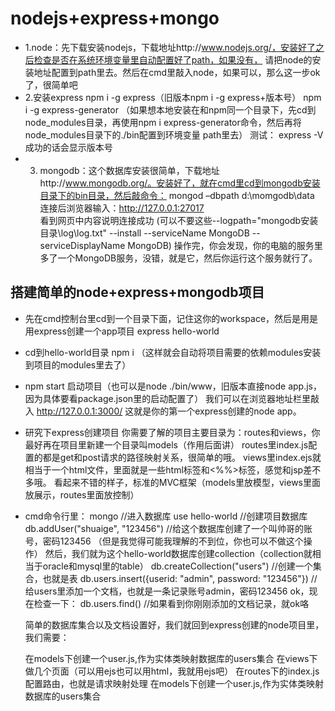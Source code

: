 # nodejs+express+mongo

* 1.node：先下载安装nodejs，下载地址http://www.nodejs.org/，安装好了之后检查是否在系统环境变量里自动配置好了path，如果没有，
  请把node的安装地址配置到path里去。然后在cmd里敲入node，如果可以，那么这一步ok了，很简单吧
* 2.安装express
  npm i -g express（旧版本npm i -g express+版本号）
  npm i -g express-generator
 （如果想本地安装在和npm同一个目录下，先cd到node_modules目录，再使用npm i express-generator命令，然后再将node_modules目录下的./bin配置到环境变量   path里去）
  测试：
  express -V 成功的话会显示版本号
* 3. mongodb：这个数据库安装很简单，下载地址http://www.mongodb.org/。安装好了，就在cmd里cd到mongodb安装目录下的bin目录，然后敲命令：
  mongod –dbpath d:\momgodb\data  
  连接后浏览器输入：http://127.0.0.1:27017   
  看到网页中内容说明连接成功
  (可以不要这些--logpath="mongodb安装目录\log\log.txt" --install --serviceName MongoDB --serviceDisplayName MongoDB)
  操作完，你会发现，你的电脑的服务里多了一个MongoDB服务，没错，就是它，然后你运行这个服务就行了。
  
## 搭建简单的node+express+mongodb项目

* 先在cmd控制台里cd到一个目录下面，记住这你的workspace，然后是用是用express创建一个app项目
  express hello-world 
* cd到hello-world目录 npm i （这样就会自动将项目需要的依赖modules安装到项目的modules里去了）
* 
  npm start 启动项目（也可以是node ./bin/www，旧版本直接node app.js，因为具体要看package.json里的启动配置了）
  我们可以在浏览器地址栏里敲入 http://127.0.0.1:3000/ 这就是你的第一个express创建的node app。
  
* 研究下express创建项目
  你需要了解的项目主要目录为：routes和views，你最好再在项目里新建一个目录叫models（作用后面讲）
  routes里index.js配置的都是get和post请求的路径映射关系，很简单的哦。
  views里index.ejs就相当于一个html文件，里面就是一些html标签和<%%>标签，感觉和jsp差不多哦。
  看起来不错的样子，标准的MVC框架（models里放模型，views里面放展示，routes里面放控制）
  
* cmd命令行里：
  mongo //进入数据库
  use hello-world //创建项目数据库
  db.addUser("shuaige", "123456") //给这个数据库创建了一个叫帅哥的账号，密码123456 （但是我觉得可能我理解的不到位，你也可以不做这个操作）
  然后，我们就为这个hello-world数据库创建collection（collection就相当于oracle和mysql里的table）
  db.createCollection("users") //创建一个集合，也就是表
  db.users.insert({userid: "admin", password: "123456"}) //给users里添加一个文档，也就是一条记录账号admin，密码123456
  ok，现在检查一下：
  db.users.find() //如果看到你刚刚添加的文档记录，就ok咯

  简单的数据库集合以及文档设置好，我们就回到express创建的node项目里，我们需要：   

  在models下创建一个user.js,作为实体类映射数据库的users集合 
  在views下做几个页面（可以用ejs也可以用html，我就用ejs吧）
  在routes下的index.js配置路由，也就是请求映射处理
  在models下创建一个user.js,作为实体类映射数据库的users集合 
